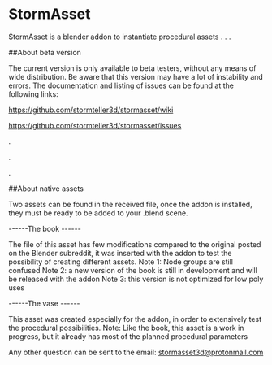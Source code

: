 # StormAsset
StormAsset is a blender addon to instantiate procedural assets
.
.
.

##About beta version

The current version is only available to beta testers, without any means of wide distribution.
Be aware that this version may have a lot of instability and errors.
The documentation and listing of issues can be found at the following links:

https://github.com/stormteller3d/stormasset/wiki

https://github.com/stormteller3d/stormasset/issues

.

.

.

##About native assets

Two assets can be found in the received file, once the addon is installed, they must be ready to be added to your .blend scene.

------The book ------

The file of this asset has few modifications compared to the original posted on the Blender subreddit, it was inserted with the addon to test the possibility of creating different assets.
Note 1: Node groups are still confused
Note 2: a new version of the book is still in development and will be released with the addon
Note 3: this version is not optimized for low poly uses

------The vase ------

This asset was created especially for the addon, in order to extensively test the procedural possibilities.
Note: Like the book, this asset is a work in progress, but it already has most of the planned procedural parameters

Any other question can be sent to the email:
stormasset3d@protonmail.com

